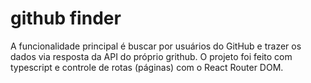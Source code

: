 # github finder
A funcionalidade principal é buscar por usuários do GitHub e trazer os dados via resposta da API do próprio grithub.  O projeto foi feito com typescript e controle de rotas (páginas) com o React Router DOM.
